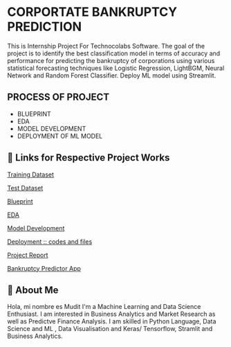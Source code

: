 
# CORPORTATE BANKRUPTCY PREDICTION

This is Internship Project For Technocolabs Software. The goal of the project is to identify the best classification model in terms of accuracy and performance for predicting the bankruptcy of corporations using various statistical forecasting techniques like Logistic Regression, LightBGM, Neural Network and Random Forest Classifier. Deploy ML model using Streamlit.



## PROCESS OF PROJECT

- BLUEPRINT 
-  EDA
- MODEL DEVELOPMENT
- DEPLOYMENT OF ML MODEL


## 🔗 Links for Respective Project Works
[Training Dataset](https://github.com/COOLMudi/Corporate-Bankruptcy-Technocolab/blob/main/training_data.csv)

[Test Dataset](https://github.com/COOLMudi/Corporate-Bankruptcy-Technocolab/blob/main/test_data.csv)

[Blueprint](https://drive.google.com/file/d/1srXW6xDM1xGaQO2gWtwOoXjQKSzyyPIF/view?usp=sharing)

[EDA](https://github.com/COOLMudi/Corporate-Bankruptcy-Technocolab/tree/main/EDA)

[Model Development](https://github.com/COOLMudi/Corporate-Bankruptcy-Technocolab/blob/main/Mudit_model_development.ipynb)

[Deployment :: codes and files](https://github.com/COOLMudi/Corporate-Bankruptcy-Technocolab/tree/main/app_Bankruptcy)

[Project Report](https://drive.google.com/file/d/1X_-dYasZrK0wQuc3Y62mmN-W4HP4YTMB/view?usp=sharing)

[Bankruptcy Predictor App](https://technocolab-app.herokuapp.com/)

## 🚀 About Me
Hola, mi nombre es Mudit 
I'm a Machine Learning and Data Science Enthusiast.
I am interested in Business Analytics and Market Research as well as Predictve Finance Analysis.
I am skilled in Python Language, Data Science and ML , Data Visualisation and Keras/ Tensorflow, Stramlit and Business Analytics.

